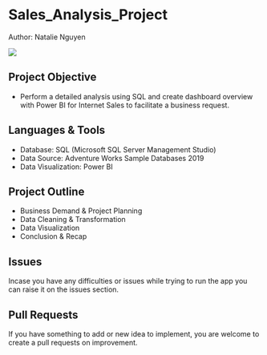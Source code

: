 # Sales_Analysis_Project

Author: Natalie Nguyen

<img src="https://media.geeksforgeeks.org/wp-content/cdn-uploads/20200908122744/Different-Sources-of-Data-for-Data-Analysis.png" />

## Project Objective

* Perform a detailed analysis using SQL and create dashboard overview with Power BI for Internet Sales to facilitate a business request. 

## Languages & Tools

* Database: SQL (Microsoft SQL Server Management Studio)
* Data Source: Adventure Works Sample Databases 2019
* Data Visualization: Power BI

## Project Outline

* Business Demand & Project Planning
* Data Cleaning & Transformation
* Data Visualization
* Conclusion & Recap

## Issues 

Incase you have any difficulties or issues while trying to run the app you can raise it on the issues section. 

## Pull Requests

If you have something to add or new idea to implement, you are welcome to create a pull requests on improvement.

